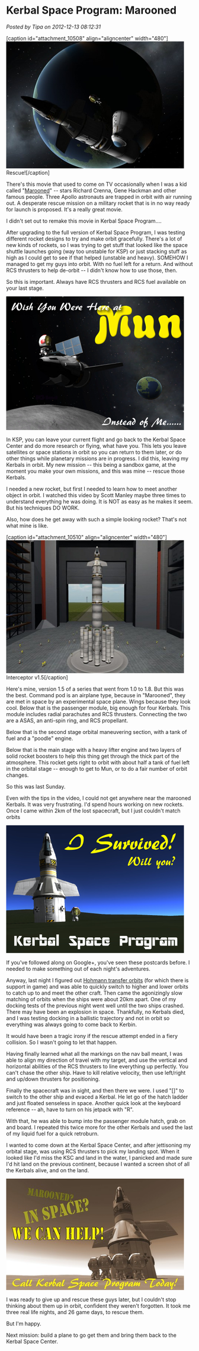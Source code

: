 # Kerbal Space Program: Marooned

*Posted by Tipa on 2012-12-13 08:12:31*

[caption id="attachment\_10508" align="aligncenter" width="480"][![](../../../uploads/2012/12/KSP-2012-12-12-22-48-07-28-480x342.jpg "Rescue!")](../../../uploads/2012/12/KSP-2012-12-12-22-48-07-28.jpg) Rescue![/caption]

There's this movie that used to come on TV occasionally when I was a kid called "[Marooned](http://en.wikipedia.org/wiki/Marooned_(film))" -- stars Richard Crenna, Gene Hackman and other famous people. Three Apollo astronauts are trapped in orbit with air running out. A desperate rescue mission on a military rocket that is in no way ready for launch is proposed. It's a really great movie.

I didn't set out to remake this movie in Kerbal Space Program....

After upgrading to the full version of Kerbal Space Program, I was testing different rocket designs to try and make orbit gracefully. There's a lot of new kinds of rockets, so I was trying to get stuff that looked like the space shuttle launches going (way too unstable for KSP) or just stacking stuff as high as I could get to see if that helped (unstable and heavy). SOMEHOW I managed to get my guys into orbit. With no fuel left for a return. And without RCS thrusters to help de-orbit -- I didn't know how to use those, then.

So this is important. Always have RCS thrusters and RCS fuel available on your last stage.

[![](../../../uploads/2012/12/ksppostcard-480x360.png "wish you were here at Mun")](../../../uploads/2012/12/ksppostcard.png)

In KSP, you can leave your current flight and go back to the Kerbal Space Center and do more research or flying, what have you. This lets you leave satellites or space stations in orbit so you can return to them later, or do other things while planetary missions are in progress. I did this, leaving my Kerbals in orbit. My new mission -- this being a sandbox game, at the moment you make your own missions, and this was mine -- rescue those Kerbals.

I needed a new rocket, but first I needed to learn how to meet another object in orbit. I watched this video by Scott Manley maybe three times to understand everything he was doing. It is NOT as easy as he makes it seem. But his techniques DO WORK.



Also, how does he get away with such a simple looking rocket? That's not what mine is like.

[caption id="attachment\_10510" align="aligncenter" width="480"][![](../../../uploads/2012/12/KSP-2012-12-13-00-00-23-25-480x358.jpg "Interceptor v1.5")](../../../uploads/2012/12/KSP-2012-12-13-00-00-23-25.jpg) Interceptor v1.5[/caption]

Here's mine, version 1.5 of a series that went from 1.0 to 1.8. But this was the best. Command pod is an airplane type, because in "Marooned", they are met in space by an experimental space plane. Wings because they look cool. Below that is the passenger module, big enough for four Kerbals. This module includes radial parachutes and RCS thrusters. Connecting the two are a ASAS, an anti-spin ring, and RCS propellant.

Below that is the second stage orbital maneuvering section, with a tank of fuel and a "poodle" engine. 

Below that is the main stage with a heavy lifter engine and two layers of solid rocket boosters to help this thing get through the thick part of the atmosphere. This rocket gets right to orbit with about half a tank of fuel left in the orbital stage -- enough to get to Mun, or to do a fair number of orbit changes.

So this was last Sunday.

Even with the tips in the video, I could not get anywhere near the marooned Kerbals. It was very frustrating. I'd spend hours working on new rockets. Once I came within 2km of the lost spacecraft, but I just couldn't match orbits

[![](../../../uploads/2012/12/kspsurvive.png " I survived Kerbal Space Program. Will you?")](../../../uploads/2012/12/kspsurvive.png)

If you've followed along on Google+, you've seen these postcards before. I needed to make something out of each night's adventures.

Anyway, last night I figured out [Hohmann transfer orbits](http://en.wikipedia.org/wiki/Hohmann_transfer_orbit) (for which there is support in game) and was able to quickly switch to higher and lower orbits to catch up to and meet the other craft. Then came the agonizingly slow matching of orbits when the ships were about 20km apart. One of my docking tests of the previous night went well until the two ships crashed. There may have been an explosion in space. Thankfully, no Kerbals died, and I was testing docking in a ballistic trajectory and not in orbit so everything was always going to come back to Kerbin.

It would have been a tragic irony if the rescue attempt ended in a fiery collision. So I wasn't going to let that happen.

Having finally learned what all the markings on the nav ball meant, I was able to align my direction of travel with my target, and use the vertical and horizontal abilities of the RCS thrusters to line everything up perfectly. You can't chase the other ship. Have to kill relative velocity, then use left/right and up/down thrusters for positioning.

Finally the spacecraft was in sight, and then there we were. I used "[]" to switch to the other ship and evaced a Kerbal. He let go of the hatch ladder and just floated senseless in space. Another quick look at the keyboard reference -- ah, have to turn on his jetpack with "R".

With that, he was able to bump into the passenger module hatch, grab on and board. I repeated this twice more for the other Kerbals and used the last of my liquid fuel for a quick retroburn.

I wanted to come down at the Kerbal Space Center, and after jettisoning my orbital stage, was using RCS thrusters to pick my landing spot. When it looked like I'd miss the KSC and land in the water, I panicked and made sure I'd hit land on the previous continent, because I wanted a screen shot of all the Kerbals alive, and on the land.

[![](../../../uploads/2012/12/KSP-2012-12-12-23-31-24-56-480x300.jpg "Marooned? In space? We can help!")](../../../uploads/2012/12/KSP-2012-12-12-23-31-24-56.jpg)

I was ready to give up and rescue these guys later, but I couldn't stop thinking about them up in orbit, confident they weren't forgotten. It took me three real life nights, and 26 game days, to rescue them.

But I'm happy.

Next mission: build a plane to go get them and bring them back to the Kerbal Space Center.

